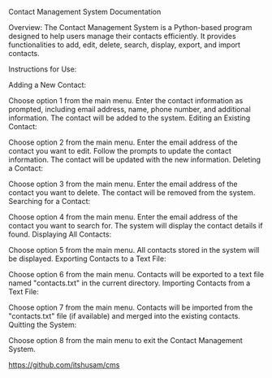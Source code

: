Contact Management System Documentation

Overview:
The Contact Management System is a Python-based program designed to help users manage their contacts efficiently. It provides functionalities to add, edit, delete, search, display, export, and import contacts.

Instructions for Use:

Adding a New Contact:

Choose option 1 from the main menu.
Enter the contact information as prompted, including email address, name, phone number, and additional information.
The contact will be added to the system.
Editing an Existing Contact:

Choose option 2 from the main menu.
Enter the email address of the contact you want to edit.
Follow the prompts to update the contact information.
The contact will be updated with the new information.
Deleting a Contact:

Choose option 3 from the main menu.
Enter the email address of the contact you want to delete.
The contact will be removed from the system.
Searching for a Contact:

Choose option 4 from the main menu.
Enter the email address of the contact you want to search for.
The system will display the contact details if found.
Displaying All Contacts:

Choose option 5 from the main menu.
All contacts stored in the system will be displayed.
Exporting Contacts to a Text File:

Choose option 6 from the main menu.
Contacts will be exported to a text file named "contacts.txt" in the current directory.
Importing Contacts from a Text File:

Choose option 7 from the main menu.
Contacts will be imported from the "contacts.txt" file (if available) and merged into the existing contacts.
Quitting the System:

Choose option 8 from the main menu to exit the Contact Management System.

https://github.com/itshusam/cms
